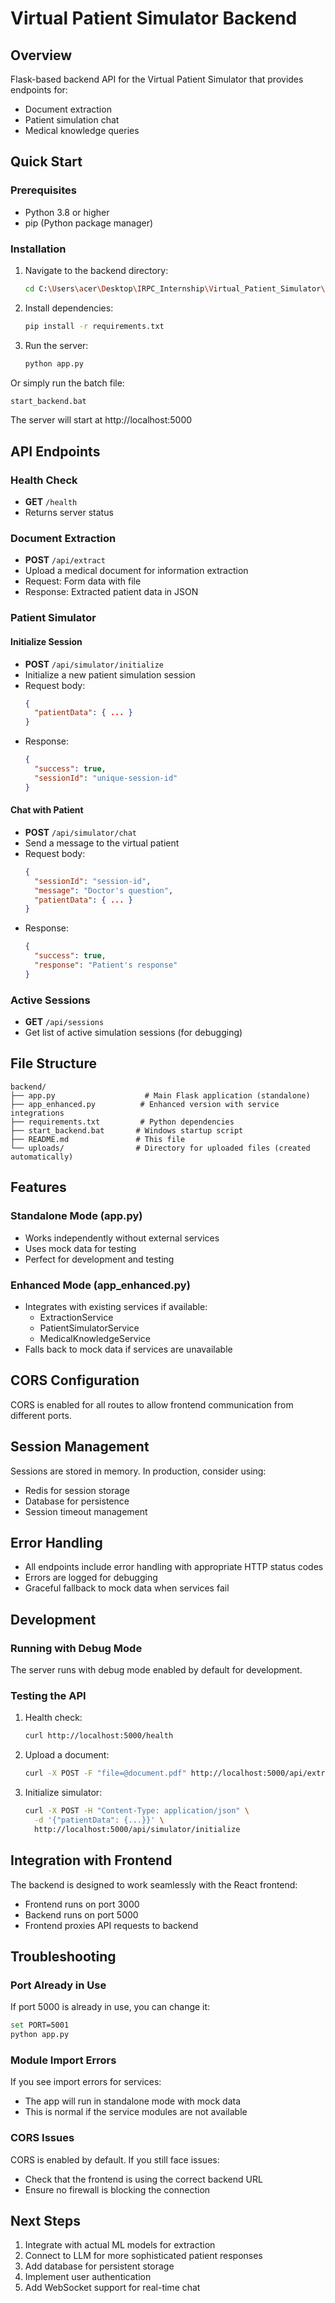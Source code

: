 # Virtual Patient Simulator Backend

## Overview
Flask-based backend API for the Virtual Patient Simulator that provides endpoints for:
- Document extraction
- Patient simulation chat
- Medical knowledge queries

## Quick Start

### Prerequisites
- Python 3.8 or higher
- pip (Python package manager)

### Installation

1. Navigate to the backend directory:
   ```bash
   cd C:\Users\acer\Desktop\IRPC_Internship\Virtual_Patient_Simulator\backend
   ```

2. Install dependencies:
   ```bash
   pip install -r requirements.txt
   ```

3. Run the server:
   ```bash
   python app.py
   ```

Or simply run the batch file:
```bash
start_backend.bat
```

The server will start at http://localhost:5000

## API Endpoints

### Health Check
- **GET** `/health`
- Returns server status

### Document Extraction
- **POST** `/api/extract`
- Upload a medical document for information extraction
- Request: Form data with file
- Response: Extracted patient data in JSON

### Patient Simulator

#### Initialize Session
- **POST** `/api/simulator/initialize`
- Initialize a new patient simulation session
- Request body:
  ```json
  {
    "patientData": { ... }
  }
  ```
- Response:
  ```json
  {
    "success": true,
    "sessionId": "unique-session-id"
  }
  ```

#### Chat with Patient
- **POST** `/api/simulator/chat`
- Send a message to the virtual patient
- Request body:
  ```json
  {
    "sessionId": "session-id",
    "message": "Doctor's question",
    "patientData": { ... }
  }
  ```
- Response:
  ```json
  {
    "success": true,
    "response": "Patient's response"
  }
  ```

### Active Sessions
- **GET** `/api/sessions`
- Get list of active simulation sessions (for debugging)

## File Structure

```
backend/
├── app.py                    # Main Flask application (standalone)
├── app_enhanced.py          # Enhanced version with service integrations
├── requirements.txt         # Python dependencies
├── start_backend.bat       # Windows startup script
├── README.md               # This file
└── uploads/                # Directory for uploaded files (created automatically)
```

## Features

### Standalone Mode (app.py)
- Works independently without external services
- Uses mock data for testing
- Perfect for development and testing

### Enhanced Mode (app_enhanced.py)
- Integrates with existing services if available:
  - ExtractionService
  - PatientSimulatorService
  - MedicalKnowledgeService
- Falls back to mock data if services are unavailable

## CORS Configuration
CORS is enabled for all routes to allow frontend communication from different ports.

## Session Management
Sessions are stored in memory. In production, consider using:
- Redis for session storage
- Database for persistence
- Session timeout management

## Error Handling
- All endpoints include error handling with appropriate HTTP status codes
- Errors are logged for debugging
- Graceful fallback to mock data when services fail

## Development

### Running with Debug Mode
The server runs with debug mode enabled by default for development.

### Testing the API

1. Health check:
   ```bash
   curl http://localhost:5000/health
   ```

2. Upload a document:
   ```bash
   curl -X POST -F "file=@document.pdf" http://localhost:5000/api/extract
   ```

3. Initialize simulator:
   ```bash
   curl -X POST -H "Content-Type: application/json" \
     -d '{"patientData": {...}}' \
     http://localhost:5000/api/simulator/initialize
   ```

## Integration with Frontend

The backend is designed to work seamlessly with the React frontend:
- Frontend runs on port 3000
- Backend runs on port 5000
- Frontend proxies API requests to backend

## Troubleshooting

### Port Already in Use
If port 5000 is already in use, you can change it:
```bash
set PORT=5001
python app.py
```

### Module Import Errors
If you see import errors for services:
- The app will run in standalone mode with mock data
- This is normal if the service modules are not available

### CORS Issues
CORS is enabled by default. If you still face issues:
- Check that the frontend is using the correct backend URL
- Ensure no firewall is blocking the connection

## Next Steps

1. Integrate with actual ML models for extraction
2. Connect to LLM for more sophisticated patient responses
3. Add database for persistent storage
4. Implement user authentication
5. Add WebSocket support for real-time chat
